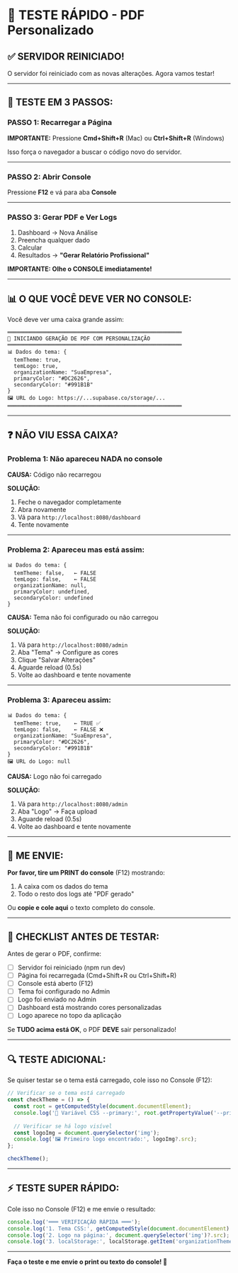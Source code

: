 # 🚀 TESTE RÁPIDO - PDF Personalizado

## ✅ **SERVIDOR REINICIADO!**

O servidor foi reiniciado com as novas alterações. Agora vamos testar!

---

## 🧪 **TESTE EM 3 PASSOS:**

### **PASSO 1: Recarregar a Página**

**IMPORTANTE:** Pressione **Cmd+Shift+R** (Mac) ou **Ctrl+Shift+R** (Windows)

Isso força o navegador a buscar o código novo do servidor.

---

### **PASSO 2: Abrir Console**

Pressione **F12** e vá para aba **Console**

---

### **PASSO 3: Gerar PDF e Ver Logs**

1. Dashboard → Nova Análise
2. Preencha qualquer dado
3. Calcular
4. Resultados → **"Gerar Relatório Profissional"**

**IMPORTANTE: Olhe o CONSOLE imediatamente!**

---

## 📊 **O QUE VOCÊ DEVE VER NO CONSOLE:**

Você deve ver uma caixa grande assim:

```
═══════════════════════════════════════════════════════
🎨 INICIANDO GERAÇÃO DE PDF COM PERSONALIZAÇÃO
═══════════════════════════════════════════════════════
📊 Dados do tema: {
  temTheme: true,
  temLogo: true,
  organizationName: "SuaEmpresa",
  primaryColor: "#DC2626",
  secondaryColor: "#991B1B"
}
🖼️ URL do Logo: https://...supabase.co/storage/...
═══════════════════════════════════════════════════════
```

---

## ❓ **NÃO VIU ESSA CAIXA?**

### **Problema 1: Não apareceu NADA no console**

**CAUSA:** Código não recarregou

**SOLUÇÃO:**
1. Feche o navegador completamente
2. Abra novamente
3. Vá para `http://localhost:8080/dashboard`
4. Tente novamente

---

### **Problema 2: Apareceu mas está assim:**

```
📊 Dados do tema: {
  temTheme: false,   ← FALSE
  temLogo: false,    ← FALSE
  organizationName: null,
  primaryColor: undefined,
  secondaryColor: undefined
}
```

**CAUSA:** Tema não foi configurado ou não carregou

**SOLUÇÃO:**
1. Vá para `http://localhost:8080/admin`
2. Aba "Tema" → Configure as cores
3. Clique "Salvar Alterações"
4. Aguarde reload (0.5s)
5. Volte ao dashboard e tente novamente

---

### **Problema 3: Apareceu assim:**

```
📊 Dados do tema: {
  temTheme: true,    ← TRUE ✅
  temLogo: false,    ← FALSE ❌
  organizationName: "SuaEmpresa",
  primaryColor: "#DC2626",
  secondaryColor: "#991B1B"
}
🖼️ URL do Logo: null
```

**CAUSA:** Logo não foi carregado

**SOLUÇÃO:**
1. Vá para `http://localhost:8080/admin`
2. Aba "Logo" → Faça upload
3. Aguarde reload (0.5s)
4. Volte ao dashboard e tente novamente

---

## 📸 **ME ENVIE:**

**Por favor, tire um PRINT do console** (F12) mostrando:

1. A caixa com os dados do tema
2. Todo o resto dos logs até "PDF gerado"

Ou **copie e cole aqui** o texto completo do console.

---

## 🎯 **CHECKLIST ANTES DE TESTAR:**

Antes de gerar o PDF, confirme:

- [ ] Servidor foi reiniciado (npm run dev)
- [ ] Página foi recarregada (Cmd+Shift+R ou Ctrl+Shift+R)
- [ ] Console está aberto (F12)
- [ ] Tema foi configurado no Admin
- [ ] Logo foi enviado no Admin
- [ ] Dashboard está mostrando cores personalizadas
- [ ] Logo aparece no topo da aplicação

Se **TUDO acima está OK**, o PDF **DEVE** sair personalizado!

---

## 🔍 **TESTE ADICIONAL:**

Se quiser testar se o tema está carregado, cole isso no Console (F12):

```javascript
// Verificar se o tema está carregado
const checkTheme = () => {
  const root = getComputedStyle(document.documentElement);
  console.log('🎨 Variável CSS --primary:', root.getPropertyValue('--primary'));
  
  // Verificar se há logo visível
  const logoImg = document.querySelector('img');
  console.log('🖼️ Primeiro logo encontrado:', logoImg?.src);
};

checkTheme();
```

---

## ⚡ **TESTE SUPER RÁPIDO:**

Cole isso no Console (F12) e me envie o resultado:

```javascript
console.log('═══ VERIFICAÇÃO RÁPIDA ═══');
console.log('1. Tema CSS:', getComputedStyle(document.documentElement).getPropertyValue('--primary'));
console.log('2. Logo na página:', document.querySelector('img')?.src);
console.log('3. localStorage:', localStorage.getItem('organizationTheme'));
```

---

**Faça o teste e me envie o print ou texto do console! 📸**

